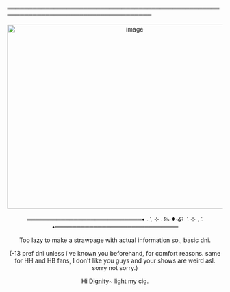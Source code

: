 
════════════════════════════════════════════════════════════════════════════════════
 <div align="center">
   
<img width="580" height="430" alt="image" src="https://github.com/user-attachments/assets/4e112d2c-5c8a-42c2-8741-00619cf16866" />

═══════════════════════════• . ݁₊ ⊹ . ݁꒰ঌ·✦·໒꒱ ݁ . ⊹ ₊ ݁. •═════════════════════════════

Too lazy to make a strawpage with actual information so,, basic dni. 

 (-13 pref dni unless i've known you beforehand, for comfort reasons. same for HH and HB fans, I don't like you guys and your shows are weird asl. sorry not sorry.)


 Hi [Dignity]( https://github.com/dummyinbed )~ light my cig.






<!--
**sspacedoutz/sspacedoutz** is a ✨ _special_ ✨ repository because its `README.md` (this file) appears on your GitHub profile.

Here are some ideas to get you started:

- 🔭 I’m currently working on ...
- 🌱 I’m currently learning ...
- 👯 I’m looking to collaborate on ...
- 🤔 I’m looking for help with ...
- 💬 Ask me about ...
- 📫 How to reach me: ...
- 😄 Pronouns: ...
- ⚡ Fun fact: ...
-->
